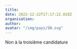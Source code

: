 ```yaml
---
title: 
date: 2022-12-22T17:17:22.018Z
organisation: 
author: 
avatar: "/img/pays/SN.svg"
---
```


Non à la troisième candidature 